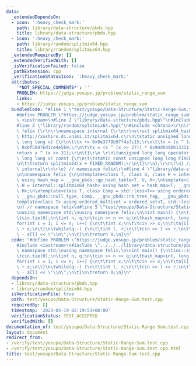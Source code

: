```yaml
---
data:
  _extendedDependsOn:
  - icon: ':heavy_check_mark:'
    path: library/data-structure/pbds.hpp
    title: library/data-structure/pbds.hpp
  - icon: ':heavy_check_mark:'
    path: library/random/splitmix64.hpp
    title: library/random/splitmix64.hpp
  _extendedRequiredBy: []
  _extendedVerifiedWith: []
  _isVerificationFailed: false
  _pathExtension: cpp
  _verificationStatusIcon: ':heavy_check_mark:'
  attributes:
    '*NOT_SPECIAL_COMMENTS*': ''
    PROBLEM: https://judge.yosupo.jp/problem/static_range_sum
    links:
    - https://judge.yosupo.jp/problem/static_range_sum
  bundledCode: "#line 1 \"test/yosupo/Data-Structure/Static-Range-Sum.test.cpp\"\n\
    #define PROBLEM \"https://judge.yosupo.jp/problem/static_range_sum\"\n\n#include\
    \ <iostream>\n#line 2 \"library/data-structure/pbds.hpp\"\n#include <ext/pb_ds/assoc_container.hpp>\n\
    #line 2 \"library/random/splitmix64.hpp\"\n#include <chrono>\r\n\r\nnamespace\
    \ felix {\r\n\r\nnamespace internal {\r\n\r\nstruct splitmix64_hash {\r\n\t//\
    \ http://xoshiro.di.unimi.it/splitmix64.c\r\n\tstatic unsigned long long splitmix64(unsigned\
    \ long long x) {\r\n\t\tx += 0x9e3779b97f4a7c15;\r\n\t\tx = (x ^ (x >> 30)) *\
    \ 0xbf58476d1ce4e5b9;\r\n\t\tx = (x ^ (x >> 27)) * 0x94d049bb133111eb;\r\n\t\t\
    return x ^ (x >> 31);\r\n\t}\r\n \r\n\tunsigned long long operator()(unsigned\
    \ long long x) const {\r\n\t\tstatic const unsigned long long FIXED_RANDOM = std::chrono::steady_clock::now().time_since_epoch().count();\r\
    \n\t\treturn splitmix64(x + FIXED_RANDOM);\r\n\t}\r\n};\r\n\r\n} // namespace\
    \ internal\r\n\r\n} // namespace felix\r\n#line 4 \"library/data-structure/pbds.hpp\"\
    \n\nnamespace felix {\n\ntemplate<class T, class U, class H = internal::splitmix64_hash>\
    \ using hash_map = __gnu_pbds::gp_hash_table<T, U, H>;\ntemplate<class T, class\
    \ H = internal::splitmix64_hash> using hash_set = hash_map<T, __gnu_pbds::null_type,\
    \ H>;\n\ntemplate<class T, class Comp = std::less<T>> using ordered_set = __gnu_pbds::tree<T,\
    \ __gnu_pbds::null_type, Comp, __gnu_pbds::rb_tree_tag, __gnu_pbds::tree_order_statistics_node_update>;\n\
    template<class T> using ordered_multiset = ordered_set<T, std::less_equal<T>>;\n\
    \n} // namespace felix\n#line 5 \"test/yosupo/Data-Structure/Static-Range-Sum.test.cpp\"\
    \nusing namespace std;\nusing namespace felix;\n\nint main() {\n\tios::sync_with_stdio(false);\n\
    \tcin.tie(0);\n\tint n, q;\n\tcin >> n >> q;\n\thash_map<int, long long> a;\n\t\
    for(int i = 1; i <= n; i++) {\n\t\tint x;\n\t\tcin >> x;\n\t\ta[i] = a[i - 1]\
    \ + x;\n\t}\n\twhile(q--) {\n\t\tint l, r;\n\t\tcin >> l >> r;\n\t\tcout << a[r]\
    \ - a[l] << \"\\n\";\n\t}\n\treturn 0;\n}\n"
  code: "#define PROBLEM \"https://judge.yosupo.jp/problem/static_range_sum\"\n\n\
    #include <iostream>\n#include \"../../../library/data-structure/pbds.hpp\"\nusing\
    \ namespace std;\nusing namespace felix;\n\nint main() {\n\tios::sync_with_stdio(false);\n\
    \tcin.tie(0);\n\tint n, q;\n\tcin >> n >> q;\n\thash_map<int, long long> a;\n\t\
    for(int i = 1; i <= n; i++) {\n\t\tint x;\n\t\tcin >> x;\n\t\ta[i] = a[i - 1]\
    \ + x;\n\t}\n\twhile(q--) {\n\t\tint l, r;\n\t\tcin >> l >> r;\n\t\tcout << a[r]\
    \ - a[l] << \"\\n\";\n\t}\n\treturn 0;\n}\n"
  dependsOn:
  - library/data-structure/pbds.hpp
  - library/random/splitmix64.hpp
  isVerificationFile: true
  path: test/yosupo/Data-Structure/Static-Range-Sum.test.cpp
  requiredBy: []
  timestamp: '2023-05-19 02:19:53+08:00'
  verificationStatus: TEST_ACCEPTED
  verifiedWith: []
documentation_of: test/yosupo/Data-Structure/Static-Range-Sum.test.cpp
layout: document
redirect_from:
- /verify/test/yosupo/Data-Structure/Static-Range-Sum.test.cpp
- /verify/test/yosupo/Data-Structure/Static-Range-Sum.test.cpp.html
title: test/yosupo/Data-Structure/Static-Range-Sum.test.cpp
---
```

